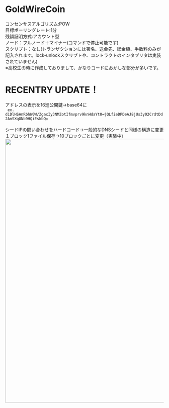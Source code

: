 # GoldWireCoin
コンセンサスアルゴリズム:POW<br />
目標ポーリングレート:1分<br />
残額証明方式:アカウント型<br />
ノード：フルノード＋マイナー(コマンドで停止可能です)<br />
スクリプト：なし(トランザクションには署名、送金先、総金額、手数料のみが記入されます。lock-unlockスクリプトや、コントラクトのインタプリタは実装されていません)<br />
※高校生の時に作成しておりまして、かなりコードにおかしな部分が多いです。
# RECENTRY UPDATE！
 アドレスの表示を16進公開鍵→base64に<br />
<code>
ex. diDlHSAnRbhW0W/ZgaxIy3NMZotIfmvprv9knHdaYt0=§QLfieDPDeAJ8jUs3y02CrdtDd2AnSXqONb9HQiEskbQ=
</code><br />
 シードIPの問い合わせをハードコード→一般的なDNSシードと同様の構造に変更<br />
 １ブロック1ファイル保存→10ブロックごとに変更（実験中）<br />
<image style="width:840px;height=auto;" src="image/scr.png" />
